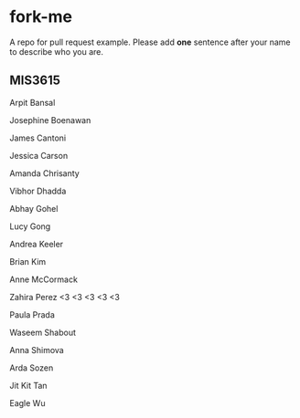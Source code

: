 # fork-me
A repo for pull request example. Please add **one** sentence after your name to describe who you are.

## MIS3615
Arpit	Bansal

Josephine Boenawan

James	Cantoni

Jessica	Carson

Amanda Chrisanty

Vibhor Dhadda

Abhay	Gohel

Lucy Gong

Andrea Keeler

Brian Kim

Anne McCormack

Zahira Perez 
<3 <3 <3 <3 <3

Paula	Prada

Waseem Shabout

Anna Shimova

Arda Sozen

Jit Kit Tan

Eagle	Wu

